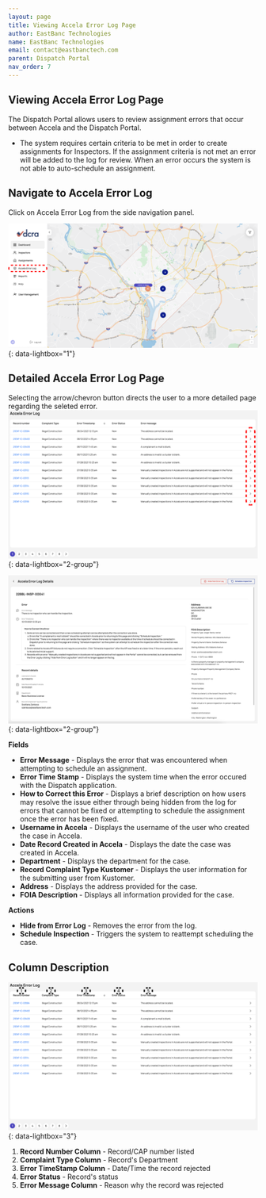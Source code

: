 ```yaml
---
layout: page
title: Viewing Accela Error Log Page
author: EastBanc Technologies
name: EastBanc Technologies
email: contact@eastbanctech.com
parent: Dispatch Portal
nav_order: 7
---
```


<section id="viewing-accela-error-log-page" markdown="1">

# Viewing Accela Error Log Page

The Dispatch Portal allows users to review assignment errors that occur between Accela and the Dispatch Portal.  

* The system requires certain criteria to be met in order to create assignments for Inspectors.  If the assignment criteria is not met an error will be added to the log for review. When an error occurs the system is not able to auto-schedule an assignment. 

<section id="navigate-to-accela-error-log" markdown="1">

## Navigate to Accela Error Log
Click on Accela Error Log from the side navigation panel.

![AC1 -screenshot](../images/dispatch-portal/dp-accela-error-log/nav-to-accela-error-log.png){: data-lightbox="1"}

</section>
<section id="detailed-accela-error-log-page" markdown="1">

## Detailed Accela Error Log Page

Selecting the arrow/chevron button directs the user to a more detailed page regarding the seleted error. 
![acc3 -screenshot](../images/dispatch-portal/dp-accela-error-log/detailed-error-log.png){: data-lightbox="2-group"}

![acc4 -screenshot](../images/dispatch-portal/dp-accela-error-log/detailed-error-log1.png){: data-lightbox="2-group"}

**Fields**

* **Error Message** - Displays the error that was encountered when attempting to schedule an assignment. 
* **Error Time Stamp** - Displays the system time when the error occured with the Dispatch application.
* **How to Correct this Error** - Displays a brief description on how users may resolve the issue either through being hidden from the log for errors that cannot be fixed or attempting to schedule the assignment once the error has been fixed.
* **Username in Accela** -  Displays the username of the user who created the case in Accela. 
* **Date Record Created in Accela** - Displays the date the case was created in Accela.
* **Department** -  Displays the department for the case. 
* **Record Complaint Type Kustomer** - Displays the user information for the submitting user from Kustomer.
* **Address** - Displays the address provided for the case. 
* **FOIA Description** - Displays all information provided for the case. 

**Actions**
* **Hide from Error Log** - Removes the error from the log. 
* **Schedule Inspection** - Triggers the system to reattempt scheduling the case. 

</section>
<section id="column-description" markdown="1">

## Column Description

![acc10 -screenshot](../images/dispatch-portal/dp-accela-error-log/column-description.png){: data-lightbox="3"}

1. **Record Number Column** - Record/CAP number listed
2. **Complaint Type Column** - Record's Department
3. **Error TimeStamp Column** - Date/Time the record rejected
4. **Error Status** - Record's status
5. **Error Message Column** - Reason why the record was rejected

</section>
</section>
